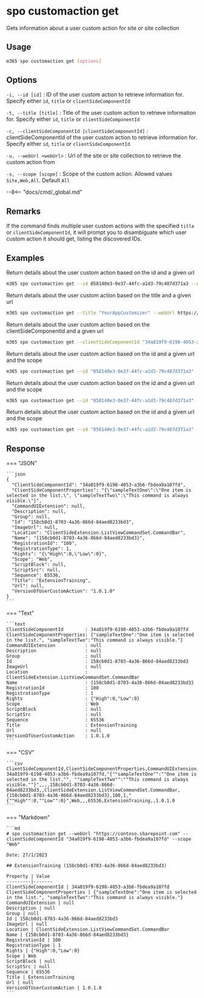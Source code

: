 # spo customaction get

Gets information about a user custom action for site or site collection

## Usage

```sh
m365 spo customaction get [options]
```

## Options

`-i, --id [id]`
: ID of the user custom action to retrieve information for. Specify either `id`, `title` or `clientSideComponentId`

`-t, --title [title]`
: Title of the user custom action to retrieve information for. Specify either `id`, `title` or `clientSideComponentId`

`-c, --clientSideComponentId [clientSideComponentId]`
: clientSideComponentId of the user custom action to retrieve information for. Specify either `id`, `title` or `clientSideComponentId`

`-u, --webUrl <webUrl>`
: Url of the site or site collection to retrieve the custom action from

`-s, --scope [scope]`
: Scope of the custom action. Allowed values `Site,Web,All`. Default `All`

--8<-- "docs/cmd/_global.md"

## Remarks

If the command finds multiple user custom actions with the specified `title` or `clientSideComponentId`, it will prompt you to disambiguate which user custom action it should get, listing the discovered IDs.

## Examples

Return details about the user custom action based on the id and a given url

```sh
m365 spo customaction get --id 058140e3-0e37-44fc-a1d3-79c487d371a3 --webUrl https://contoso.sharepoint.com/sites/test
```

Return details about the user custom action based on the title and a given url

```sh
m365 spo customaction get --title "YourAppCustomizer" --webUrl https://contoso.sharepoint.com/sites/test
```

Return details about the user custom action based on the clientSideComponentId and a given url

```sh
m365 spo customaction get --clientSideComponentId "34a019f9-6198-4053-a3b6-fbdea9a107fd" --webUrl https://contoso.sharepoint.com/sites/test
```

Return details about the user custom action based on the id and a given url and the scope

```sh
m365 spo customaction get --id "058140e3-0e37-44fc-a1d3-79c487d371a3" --webUrl https://contoso.sharepoint.com/sites/test --scope Site
```

Return details about the user custom action based on the id and a given url and the scope

```sh
m365 spo customaction get --id "058140e3-0e37-44fc-a1d3-79c487d371a3" --webUrl https://contoso.sharepoint.com/sites/test --scope Web
```

Return details about the user custom action based on the id and a given url and the scope

```sh
m365 spo customaction get --id "058140e3-0e37-44fc-a1d3-79c487d371a3" --webUrl https://contoso.sharepoint.com/sites/test --scope Web
```

## Response

=== "JSON"

    ```json
    {
      "ClientSideComponentId": "34a019f9-6198-4053-a3b6-fbdea9a107fd",
      "ClientSideComponentProperties": "{\"sampleTextOne\":\"One item is selected in the list.\", \"sampleTextTwo\":\"This command is always visible.\"}",
      "CommandUIExtension": null,
      "Description": null,
      "Group": null,
      "Id": "158cb0d1-8703-4a36-866d-84aed8233bd3",
      "ImageUrl": null,
      "Location": "ClientSideExtension.ListViewCommandSet.CommandBar",
      "Name": "{158cb0d1-8703-4a36-866d-84aed8233bd3}",
      "RegistrationId": "100",
      "RegistrationType": 1,
      "Rights": "{\"High\":0,\"Low\":0}",
      "Scope": "Web",
      "ScriptBlock": null,
      "ScriptSrc": null,
      "Sequence": 65536,
      "Title": "ExtensionTraining",
      "Url": null,
      "VersionOfUserCustomAction": "1.0.1.0"
    }
    ```

=== "Text"

    ```text
    ClientSideComponentId        : 34a019f9-6198-4053-a3b6-fbdea9a107fd
    ClientSideComponentProperties: {"sampleTextOne":"One item is selected in the list.", "sampleTextTwo":"This command is always visible."}
    CommandUIExtension           : null
    Description                  : null
    Group                        : null
    Id                           : 158cb0d1-8703-4a36-866d-84aed8233bd3
    ImageUrl                     : null
    Location                     : ClientSideExtension.ListViewCommandSet.CommandBar
    Name                         : {158cb0d1-8703-4a36-866d-84aed8233bd3}
    RegistrationId               : 100
    RegistrationType             : 1
    Rights                       : {"High":0,"Low":0}
    Scope                        : Web
    ScriptBlock                  : null
    ScriptSrc                    : null
    Sequence                     : 65536
    Title                        : ExtensionTraining
    Url                          : null
    VersionOfUserCustomAction    : 1.0.1.0
    ```

=== "CSV"

    ```csv
    ClientSideComponentId,ClientSideComponentProperties,CommandUIExtension,Description,Group,Id,ImageUrl,Location,Name,RegistrationId,RegistrationType,Rights,Scope,ScriptBlock,ScriptSrc,Sequence,Title,Url,VersionOfUserCustomAction
    34a019f9-6198-4053-a3b6-fbdea9a107fd,"{""sampleTextOne"":""One item is selected in the list."", ""sampleTextTwo"":""This command is always visible.""}",,,,158cb0d1-8703-4a36-866d-84aed8233bd3,,ClientSideExtension.ListViewCommandSet.CommandBar,{158cb0d1-8703-4a36-866d-84aed8233bd3},100,1,"{""High"":0,""Low"":0}",Web,,,65536,ExtensionTraining,,1.0.1.0
    ```

=== "Markdown"

    ```md
    # spo customaction get --webUrl "https://contoso.sharepoint.com" --clientSideComponentId "34a019f9-6198-4053-a3b6-fbdea9a107fd" --scope "Web"

    Date: 27/1/2023

    ## ExtensionTraining (158cb0d1-8703-4a36-866d-84aed8233bd3)

    Property | Value
    ---------|-------
    ClientSideComponentId | 34a019f9-6198-4053-a3b6-fbdea9a107fd
    ClientSideComponentProperties | {"sampleTextOne":"One item is selected in the list.", "sampleTextTwo":"This command is always visible."}
    CommandUIExtension | null
    Description | null
    Group | null
    Id | 158cb0d1-8703-4a36-866d-84aed8233bd3
    ImageUrl | null
    Location | ClientSideExtension.ListViewCommandSet.CommandBar
    Name | {158cb0d1-8703-4a36-866d-84aed8233bd3}
    RegistrationId | 100
    RegistrationType | 1
    Rights | {"High":0,"Low":0}
    Scope | Web
    ScriptBlock | null
    ScriptSrc | null
    Sequence | 65536
    Title | ExtensionTraining
    Url | null
    VersionOfUserCustomAction | 1.0.1.0
    ```
